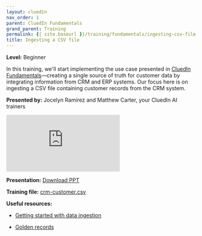 ```yaml
---
layout: cluedin
nav_order: 1
parent: CluedIn Fundamentals
grand_parent: Training
permalink: {{ site.baseurl }}/training/fundamentals/ingesting-csv-file
title: Ingesting a CSV file
---
```


**Level:** Beginner

In this training, we'll start implementing the use case presented in [CluedIn Fundamentals](/training/fundamentals)—creating a single source of truth for customer data by integrating information from CRM and ERP systems. Our focus here is on ingesting a CSV file containing customer records from the CRM system.

**Presented by:** Jocelyn Ramirez and Matthew Carter, your CluedIn AI trainers

<div class="videoFrame">
<iframe src="https://player.vimeo.com/video/1087088366?badge=0&amp;autopause=0&amp;player_id=0&amp;app_id=58479" frameborder="0" allow="autoplay; fullscreen; picture-in-picture; clipboard-write;" title="CluedIn Fundamentals: Ingesting a CSV file"></iframe>
</div>

**Presentation:** <a href="../../../assets/other/training-ppt/ingesting-a-csv-file.pptx" download>Download PPT</a>

**Training file:** <a href="../../../assets/other/crm-customer.csv" download>crm-customer.csv</a>

**Useful resources:**

- [Getting started with data ingestion](/getting-started/data-ingestion)

- [Golden records](/key-terms-and-features/golden-records)